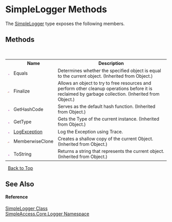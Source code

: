# SimpleLogger Methods
 

The <a href="39ba9cdd-9f8e-d789-e6d8-5bd091bedfeb">SimpleLogger</a> type exposes the following members.


## Methods
&nbsp;<table><tr><th></th><th>Name</th><th>Description</th></tr><tr><td>![Public method](media/pubmethod.gif "Public method")</td><td>Equals</td><td>
Determines whether the specified object is equal to the current object.
 (Inherited from Object.)</td></tr><tr><td>![Protected method](media/protmethod.gif "Protected method")</td><td>Finalize</td><td>
Allows an object to try to free resources and perform other cleanup operations before it is reclaimed by garbage collection.
 (Inherited from Object.)</td></tr><tr><td>![Public method](media/pubmethod.gif "Public method")</td><td>GetHashCode</td><td>
Serves as the default hash function.
 (Inherited from Object.)</td></tr><tr><td>![Public method](media/pubmethod.gif "Public method")</td><td>GetType</td><td>
Gets the Type of the current instance.
 (Inherited from Object.)</td></tr><tr><td>![Public method](media/pubmethod.gif "Public method")</td><td><a href="4959bc4e-84c3-ed8c-4706-6017275c9f2c">LogException</a></td><td>
Log the Exception using Trace.</td></tr><tr><td>![Protected method](media/protmethod.gif "Protected method")</td><td>MemberwiseClone</td><td>
Creates a shallow copy of the current Object.
 (Inherited from Object.)</td></tr><tr><td>![Public method](media/pubmethod.gif "Public method")</td><td>ToString</td><td>
Returns a string that represents the current object.
 (Inherited from Object.)</td></tr></table>&nbsp;
<a href="#simplelogger-methods">Back to Top</a>

## See Also


#### Reference
<a href="39ba9cdd-9f8e-d789-e6d8-5bd091bedfeb">SimpleLogger Class</a><br /><a href="87b68a76-c6c2-1ca8-acf7-c56ca0fee23f">SimpleAccess.Core.Logger Namespace</a><br />